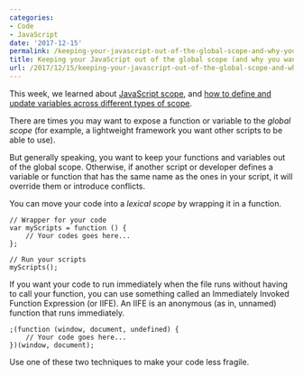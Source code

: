 ```yaml
---
categories:
- Code
- JavaScript
date: '2017-12-15'
permalink: /keeping-your-javascript-out-of-the-global-scope-and-why-you-want-to/
title: Keeping your JavaScript out of the global scope (and why you want to)
url: /2017/12/15/keeping-your-javascript-out-of-the-global-scope-and-why-you-want-to
---
```


This week, we learned about [JavaScript scope](/scope-in-javascript/), and [how to define and update variables across different types of scope](/defining-and-updating-javascript-variables-in-different-scopes/).

There are times you may want to expose a function or variable to the *global scope* (for example, a lightweight framework you want other scripts to be able to use).

But generally speaking, you want to keep your functions and variables out of the global scope. Otherwise, if another script or developer defines a variable or function that has the same name as the ones in your script, it will override them or introduce conflicts.

You can move your code into a *lexical scope* by wrapping it in a function.

```lang-javascript
// Wrapper for your code
var myScripts = function () {
	// Your codes goes here...
};

// Run your scripts
myScripts();
```

If you want your code to run immediately when the file runs without having to call your function, you can use something called an Immediately Invoked Function Expression (or IIFE). An IIFE is an anonymous (as in, unnamed) function that runs immediately.

```lang-javascript
;(function (window, document, undefined) {
	// Your code goes here...
})(window, document);
```

Use one of these two techniques to make your code less fragile.
